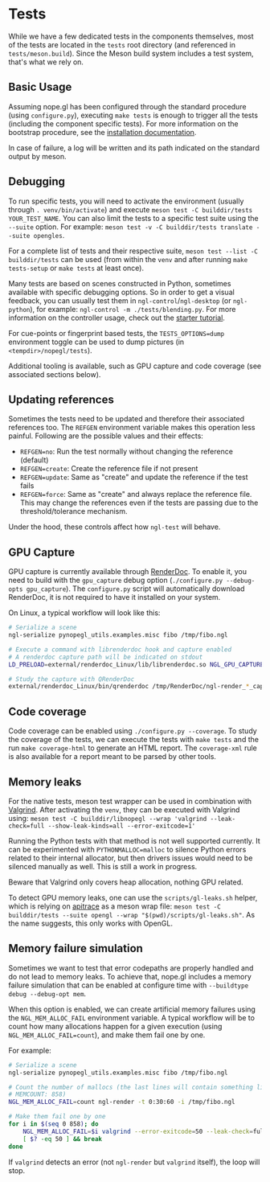# Tests

While we have a few dedicated tests in the components themselves, most of the
tests are located in the `tests` root directory (and referenced in
`tests/meson.build`). Since the Meson build system includes a test system,
that's what we rely on.


## Basic Usage

Assuming nope.gl has been configured through the standard procedure (using
`configure.py`), executing `make tests` is enough to trigger all the tests
(including the component specific tests). For more information on the bootstrap
procedure, see the [installation documentation](/doc/usr/howto/installation.md).

In case of failure, a log will be written and its path indicated on the
standard output by meson.


## Debugging

To run specific tests, you will need to activate the environment (usually
through `. venv/bin/activate`) and execute `meson test -C builddir/tests
YOUR_TEST_NAME`. You can also limit the tests to a specific test suite using
the `--suite` option. For example: `meson test -v -C builddir/tests translate
--suite opengles`.

For a complete list of tests and their respective suite, `meson test --list -C
builddir/tests` can be used (from within the `venv` and after running `make
tests-setup` or `make tests` at least once).

Many tests are based on scenes constructed in Python, sometimes available with
specific debugging options. So in order to get a visual feedback, you can
usually test them in `ngl-control`/`ngl-desktop` (or `ngl-python`), for
example: `ngl-control -m ./tests/blending.py`. For more information on the
controller usage, check out the [starter tutorial](/doc/usr/tuto/start.md).

For cue-points or fingerprint based tests, the `TESTS_OPTIONS=dump` environment
toggle can be used to dump pictures (in `<tempdir>/nopegl/tests`).

Additional tooling is available, such as GPU capture and code coverage (see
associated sections below).


## Updating references

Sometimes the tests need to be updated and therefore their associated
references too. The `REFGEN` environment variable makes this operation less
painful. Following are the possible values and their effects:

- `REFGEN=no`: Run the test normally without changing the reference (default)
- `REFGEN=create`: Create the reference file if not present
- `REFGEN=update`: Same as "create" and update the reference if the test fails
- `REFGEN=force`: Same as "create" and always replace the reference file. This
  may change the references even if the tests are passing due to the
  threshold/tolerance mechanism.

Under the hood, these controls affect how `ngl-test` will behave.


## GPU Capture

GPU capture is currently available through [RenderDoc](https://renderdoc.org).
To enable it, you need to build with the `gpu_capture` debug option
(`./configure.py --debug-opts gpu_capture`). The `configure.py` script will
automatically download RenderDoc, it is not required to have it installed on
your system.

On Linux, a typical workflow will look like this:

```sh
# Serialize a scene
ngl-serialize pynopegl_utils.examples.misc fibo /tmp/fibo.ngl

# Execute a command with librenderdoc hook and capture enabled
# A renderdoc capture path will be indicated on stdout
LD_PRELOAD=external/renderdoc_Linux/lib/librenderdoc.so NGL_GPU_CAPTURE=yes ngl-render -t 0:30:60 -i /tmp/fibo.ngl

# Study the capture with QRenderDoc
external/renderdoc_Linux/bin/qrenderdoc /tmp/RenderDoc/ngl-render_*_capture.rdc
```


## Code coverage

Code coverage can be enabled using `./configure.py --coverage`. To study the
coverage of the tests, we can execute the tests with `make tests` and the run
`make coverage-html` to generate an HTML report. The `coverage-xml` rule is
also available for a report meant to be parsed by other tools.


## Memory leaks

For the native tests, meson test wrapper can be used in combination with
[Valgrind](https://www.valgrind.org/). After activating the `venv`, they can be
executed with Valgrind using: `meson test -C builddir/libnopegl --wrap
'valgrind --leak-check=full --show-leak-kinds=all --error-exitcode=1'`

Running the Python tests with that method is not well supported currently. It
can be experimented with `PYTHONMALLOC=malloc` to silence Python errors related
to their internal allocator, but then drivers issues would need to be silenced
manually as well. This is still a work in progress.

Beware that Valgrind only covers heap allocation, nothing GPU related.

To detect GPU memory leaks, one can use the `scripts/gl-leaks.sh` helper, which
is relying on [apitrace](https://apitrace.github.io/) as a meson wrap file:
`meson test -C builddir/tests --suite opengl --wrap
"$(pwd)/scripts/gl-leaks.sh"`. As the name suggests, this only works with
OpenGL.


## Memory failure simulation

Sometimes we want to test that error codepaths are properly handled and do not
lead to memory leaks. To achieve that, nope.gl includes a memory failure
simulation that can be enabled at configure time with `--buildtype debug
--debug-opt mem`.

When this option is enabled, we can create artificial memory failures using the
`NGL_MEM_ALLOC_FAIL` environment variable. A typical workflow will be to count
how many allocations happen for a given execution (using
`NGL_MEM_ALLOC_FAIL=count`), and make them fail one by one.

For example:
```sh
# Serialize a scene
ngl-serialize pynopegl_utils.examples.misc fibo /tmp/fibo.ngl

# Count the number of mallocs (the last lines will contain something like
# MEMCOUNT: 858)
NGL_MEM_ALLOC_FAIL=count ngl-render -t 0:30:60 -i /tmp/fibo.ngl

# Make them fail one by one
for i in $(seq 0 858); do
    NGL_MEM_ALLOC_FAIL=$i valgrind --error-exitcode=50 --leak-check=full ngl-render -t 0:30:60 -i /tmp/fibo.ngl
    [ $? -eq 50 ] && break
done
```

If `valgrind` detects an error (not `ngl-render` but `valgrind` itself), the
loop will stop.

